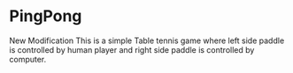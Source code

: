 # PingPong
New Modification
This is a simple Table tennis game where left side paddle is controlled by human player and right side paddle is controlled by computer.
